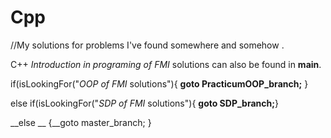 # Cpp
//My solutions for problems I've found somewhere and somehow .

C++ _Introduction in programing of FMI_ solutions can also be found in __main__.

if(isLookingFor("_OOP of FMI_ solutions"){ __goto PracticumOOP_branch;__ }

else if(isLookingFor("_SDP of FMI_ solutions"){ __goto SDP_branch;__}

__else __ {__goto  master_branch; }
